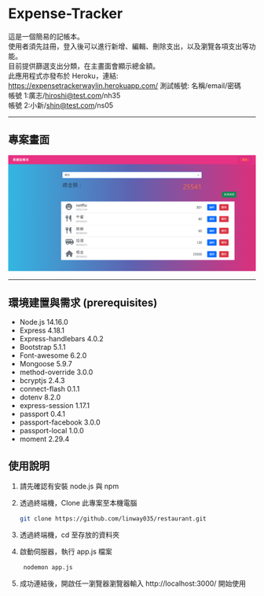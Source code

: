# Expense-Tracker

這是一個簡易的記帳本。  
使用者須先註冊，登入後可以進行新增、編輯、刪除支出，以及瀏覽各項支出等功能。  
目前提供篩選支出分類，在主畫面會顯示總金額。  
此應用程式亦發布於 Heroku，連結: https://expensetrackerwaylin.herokuapp.com/ 
測試帳號: 名稱/email/密碼  
帳號 1:廣志/hiroshi@test.com/nh35  
帳號 2:小新/shin@test.com/ns05

---

## 專案畫面

![Index page](./public/image/index.png)

---

## 環境建置與需求 (prerequisites)

- Node.js 14.16.0
- Express 4.18.1
- Express-handlebars 4.0.2
- Bootstrap 5.1.1
- Font-awesome 6.2.0
- Mongoose 5.9.7
- method-override 3.0.0
- bcryptjs 2.4.3
- connect-flash 0.1.1
- dotenv 8.2.0
- express-session 1.17.1
- passport 0.4.1
- passport-facebook 3.0.0
- passport-local 1.0.0
- moment 2.29.4

## 使用說明

1. 請先確認有安裝 node.js 與 npm
2. 透過終端機，Clone 此專案至本機電腦

   ```bash
   git clone https://github.com/linway035/restaurant.git
   ```

3. 透過終端機，cd 至存放的資料夾
4. 啟動伺服器，執行 app.js 檔案
   ```bash
    nodemon app.js
   ```
5. 成功連結後，開啟任一瀏覽器瀏覽器輸入 http://localhost:3000/ 開始使用
